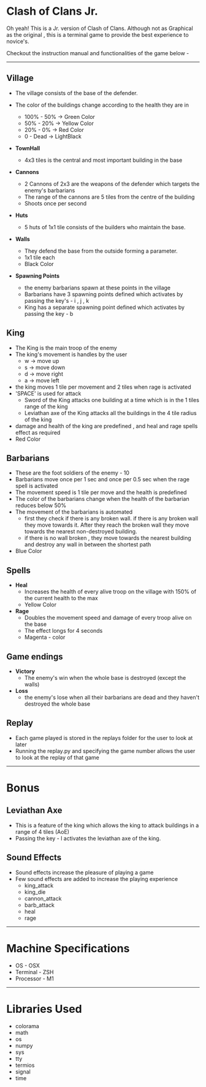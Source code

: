 # Clash of Clans Jr.

Oh yeah! This is a Jr. version of Clash of Clans. Although not as Graphical as the original , this is a terminal game to provide the best experience to novice's.

Checkout the instruction manual and functionalities of the game below -

---
## Village
- The village consists of the base of the defender.
- The color of the buildings change according to the health they are in 
    - 100% - 50% -> Green Color
    - 50% - 20% -> Yellow Color
    - 20% - 0% -> Red Color
    - 0 - Dead -> LightBlack 
- **TownHall** 
    - 4x3 tiles is the central and most important building in the base
- **Cannons** 
    - 2 Cannons of 2x3 are the weapons of the defender which targets the enemy's barbarians
    - The range of the cannons are 5 tiles from the centre of the building
    - Shoots once per second

- **Huts** 
    - 5 huts of 1x1 tile consists of the builders who maintain the base.

- **Walls**
    - They defend the base from the outside forming a parameter.
    - 1x1 tile each
    - Black Color

- **Spawning Points**
    - the enemy barbarians spawn at these points in the village
    - Barbarians have 3 spawning points defined which activates by passing the key's - i , j , k
    - King has a separate spawning point defined which activates by passing the key - b

## King
- The King is the main troop of the enemy
- The king's movement is handles by the user
    - w -> move up
    - s -> move down
    - d -> move right
    - a -> move left
- the king moves 1 tile per movement and 2 tiles when rage is activated
- 'SPACE' is used for attack 
    - Sword of the King attacks one building at a time which is in the 1 tiles range of the king
    - Leviathan axe of the King attacks all the buildings in the 4 tile radius of the king
- damage and health of the king are predefined , and heal and rage spells effect as required
- Red Color

## Barbarians
- These are the foot soldiers of the enemy - 10
- Barbarians move once per 1 sec and once per 0.5 sec when the rage spell is activated
- The movement speed is 1 tile per move and the health is predefined
- The color of the barbarians change when the health of the barbarian reduces below 50%
- The movement of the barbarians is automated
    - first they check if there is any broken wall. if there is any broken wall they move towards it. After they reach the broken wall they move towards the nearest non-destroyed building.
    - if there is no wall broken , they move towards the nearest building and destroy any wall in between the shortest path
- Blue Color

## Spells
- **Heal**
    - Increases the health of every alive troop on the village with 150% of the current health to the max
    - Yellow Color
- **Rage**
    - Doubles the movement speed and damage of every troop alive on the base 
    - The effect longs for 4 seconds
    - Magenta - color

## Game endings
- **Victory**
    - The enemy's win when the whole base is destroyed (except the walls)
- **Loss** 
    - the enemy's lose when all their barbarians are dead and they haven't destroyed the whole base
## Replay
- Each game played is stored in the replays folder for the user to look at later
- Running the replay.py and specifying the game number allows the user to look at the replay of that game

---

# Bonus

## Leviathan Axe
- This is a feature of the king which allows the king to attack buildings in a range of 4 tiles (AoE)
- Passing the key - l activates the leviathan axe of the king.

## Sound Effects
- Sound effects increase the pleasure of playing a game
- Few sound effects are added to increase the playing experience
    - king_attack
    - king_die
    - cannon_attack
    - barb_attack
    - heal
    - rage

---
# Machine Specifications
- OS - OSX
- Terminal - ZSH
- Processor - M1

--- 
# Libraries Used
- colorama
- math
- os
- numpy
- sys
- tty
- termios
- signal
- time



